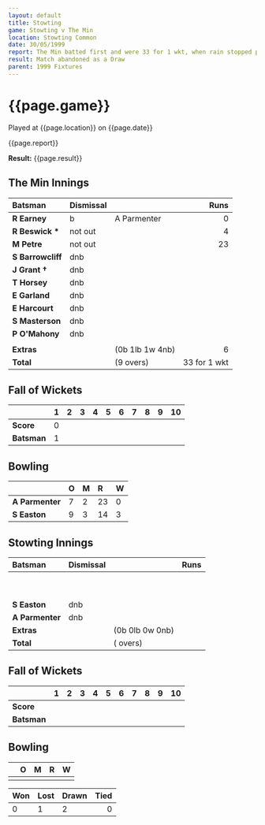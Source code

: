 ```yaml
---
layout: default
title: Stowting
game: Stowting v The Min
location: Stowting Common
date: 30/05/1999
report: The Min batted first and were 33 for 1 wkt, when rain stopped play
result: Match abandoned as a Draw
parent: 1999 Fixtures
---
```


# {{page.game}}

Played at {{page.location}} on {{page.date}}

{{page.report}}

**Result:** {{page.result}}


## The Min Innings

| Batsman | Dismissal |  | Runs |
|:---|:---|---|---:|
| **R Earney** | b | A Parmenter | 0 |
| **R Beswick &#42;** | not out |  | 4 |
| **M Petre** | not out |  | 23 |
| **S Barrowcliff** | dnb |  |  |
| **J Grant &#8224;** | dnb |  |  |
| **T Horsey** | dnb |  |  |
| **E Garland** | dnb |  |  |
| **E Harcourt** | dnb |  |  |
| **S Masterson** | dnb |  |  |
| **P O'Mahony** | dnb |  |  |
|  |  |  |  |
| **Extras** | | (0b 1lb 1w 4nb) | 6 |
| **Total** | | (9 overs) | 33 for 1 wkt |

## Fall of Wickets

| | 1 | 2 | 3 | 4 | 5 | 6 | 7 | 8 | 9 | 10 |
|---|:---:|:---:|:---:|:---:|:---:|:---:|:---:|:---:|:---:|:---:|
| **Score** | 0 |  |  |  |  |  |  |  |  |  |
| **Batsman** | 1 |  |  |  |  |  |  |  |  |  |

## Bowling

| | O | M | R | W |
|---|:---|:---|:---|:---|
| **A Parmenter** | 7 | 2 | 23 | 0 |
| **S Easton** | 9 | 3 | 14 | 3 |

## Stowting Innings

| Batsman | Dismissal |  | Runs |
|:---|:---|---|---:|
|  |  |  |  |
|  |  |  |  |
|  |  |  |  |
|  |  |  |  |
|  |  |  |  |
|  |  |  |  |
|  |  |  |  |
|  |  |  |  |
|  |  |  |  |
| **S Easton** | dnb |  |  |
| **A Parmenter** | dnb |  |  |
| **Extras** | | (0b 0lb 0w 0nb) |  |
| **Total** | | ( overs) |  |

## Fall of Wickets

| | 1 | 2 | 3 | 4 | 5 | 6 | 7 | 8 | 9 | 10 |
|---|:---:|:---:|:---:|:---:|:---:|:---:|:---:|:---:|:---:|:---:|
| **Score** |  |  |  |  |  |  |  |  |  |  |
| **Batsman** |  |  |  |  |  |  |  |  |  |  |

## Bowling

| | O | M | R | W |
|---|:---|:---|:---|:---|
| |  |  |  |  |## Win/Loss Ratio

| Won | Lost | Drawn | Tied |
|:---|:---|:---|---:|
| 0 | 1 | 2 | 0 |